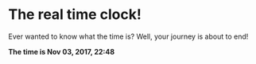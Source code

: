 # The real time clock!

Ever wanted to know what the time is? Well, your journey is about to end!

**The time is Nov 03, 2017, 22:48**